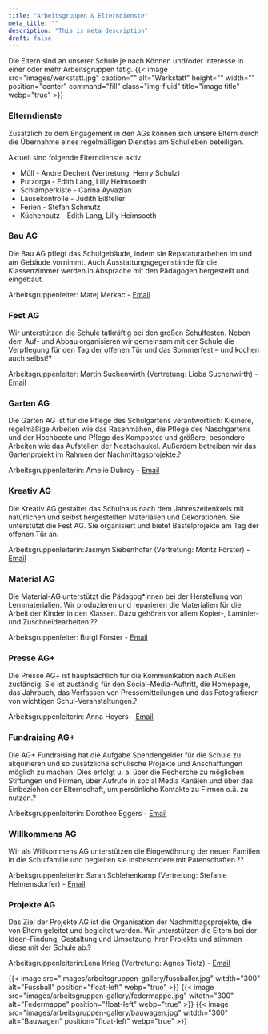 ```yaml
---
title: "Arbeitsgruppen & Elterndienste"
meta_title: ""
description: "This is meta description"
draft: false
---
```


Die Eltern sind an unserer Schule je nach Können und/oder Interesse in einer oder mehr Arbeitsgruppen tätig.
{{< image src="images/werkstatt.jpg" caption="" alt="Werkstatt" height="" width="" position="center" command="fill" class="img-fluid" title="image title"  webp="true" >}}

### Elterndienste
Zusätzlich zu dem Engagement in den AGs können sich unsere Eltern durch die Übernahme eines regelmäßigen Dienstes am Schulleben beteiligen.

Aktuell sind folgende Elterndienste aktiv:

- Müll - Andre Dechert (Vertretung: Henry Schulz)
- Putzorga - Edith Lang, Lilly Heimsoeth
- Schlamperkiste - Carina Ayvazian
- Läusekontrolle - Judith Eißfeller
- Ferien - Stefan Schmutz
- Küchenputz - Edith Lang, Lilly Heimsoeth
 

### Bau AG
Die Bau AG pflegt das Schulgebäude, indem sie Reparaturarbeiten im und am Gebäude vornimmt.
Auch Ausstattungsgegenstände für die Klassenzimmer werden in Absprache mit den Pädagogen hergestellt und eingebaut.

Arbeitsgruppenleiter: Matej Merkac - [<span class="fa fa-envelope"></span> Email](mailot:bau@montessorischule-gilching.de)

 

### Fest AG
Wir unterstützen die Schule tatkräftig bei den großen Schulfesten. Neben dem Auf- und Abbau organisieren wir gemeinsam mit der Schule die Verpflegung für den Tag der offenen Tür und das Sommerfest – und kochen auch selbst!?
 
Arbeitsgruppenleiter: Martin Suchenwirth (Vertretung: Lioba Suchenwirth) - [<span class="fa fa-envelope"></span> Email](mailto:fest@montessorischule-gilching.de)

 

### Garten AG
Die Garten AG ist für die Pflege des Schulgartens verantwortlich: Kleinere, regelmäßige Arbeiten wie das Rasenmähen, die Pflege des Naschgartens und der Hochbeete und Pflege des Kompostes und größere, besondere Arbeiten wie das Aufstellen der Nestschaukel. Außerdem betreiben wir das Gartenprojekt im Rahmen der Nachmittagsprojekte.? 

Arbeitsgruppenleiterin: Amelie Dubroy - [<span class="fa fa-envelope"></span> Email](mailto:garten@montessorischule-gilching.de)

 

### Kreativ AG
Die Kreativ AG gestaltet das Schulhaus nach dem Jahreszeitenkreis mit natürlichen und selbst hergestellten Materialien und Dekorationen.
Sie unterstützt die Fest AG.
Sie organisiert und bietet Bastelprojekte am Tag der offenen Tür an.

Arbeitsgruppenleiterin:Jasmyn Siebenhofer (Vertretung: Moritz Förster) - [<span class="fa fa-envelope"></span> Email](mailto:kreativ@montessorischule-gilching.de)

 

### Material AG
Die Material-AG unterstützt die Pädagog*innen bei der Herstellung von Lernmaterialien. Wir produzieren und reparieren die Materialien für die Arbeit der Kinder in den Klassen. Dazu gehören vor allem Kopier-, Laminier- und Zuschneidearbeiten.??

Arbeitsgruppenleiter: Burgl Förster - [<span class="fa fa-envelope"></span> Email](mailto:material@montessorischule-gilching.de)

 

### Presse AG+
Die Presse AG+ ist hauptsächlich für die Kommunikation nach Außen zuständig. Sie ist zuständig für den Social-Media-Auftritt, die Homepage, das Jahrbuch, das Verfassen von Pressemitteilungen und das Fotografieren von wichtigen Schul-Veranstaltungen.?

Arbeitsgruppenleiterin: Anna Heyers - [<span class="fa fa-envelope"></span> Email](mailto:presse@montessorischule-gilching.de)

 

### Fundraising AG+
Die AG+ Fundraising hat die Aufgabe Spendengelder für die Schule zu akquirieren und so zusätzliche schulische Projekte und Anschaffungen möglich zu machen. Dies erfolgt u. a. über die Recherche zu möglichen Stiftungen und Firmen, über Aufrufe in social Media Kanälen und über das Einbeziehen der Elternschaft, um persönliche Kontakte zu Firmen o.ä. zu nutzen.?

Arbeitsgruppenleiterin: Dorothee Eggers - [<span class="fa fa-envelope"></span> Email](mailto:fundraising@montessorischule-gilching.de)

 

### Willkommens AG
Wir als Willkommens AG unterstützen die Eingewöhnung der neuen Familien in die Schulfamilie und begleiten sie insbesondere mit Patenschaften.?? 
 
Arbeitsgruppenleiterin: Sarah Schlehenkamp (Vertretung: Stefanie Helmensdorfer) - [<span class="fa fa-envelope"></span> Email](mailto:willkommen@montessorischule-gilching.de)

 

### Projekte AG
Das Ziel der Projekte AG ist die Organisation der Nachmittagsprojekte, die von Eltern geleitet und begleitet werden. Wir unterstützen die Eltern bei der Ideen-Findung, Gestaltung und Umsetzung ihrer Projekte und stimmen diese mit der Schule ab.?

Arbeitsgruppenleiterin:Lena Krieg (Vertretung: Agnes Tietz) - [<span class="fa fa-envelope"></span> Email](mailto:projekte@montessorischule-gilching.de)

{{< image src="images/arbeitsgruppen-gallery/fussballer.jpg" witdth="300" alt="Fussball" position="float-left"  webp="true" >}}
{{< image src="images/arbeitsgruppen-gallery/federmappe.jpg" witdth="300" alt="Federmappe" position="float-left"  webp="true" >}}
{{< image src="images/arbeitsgruppen-gallery/bauwagen.jpg" witdth="300" alt="Bauwagen" position="float-left"  webp="true" >}}

